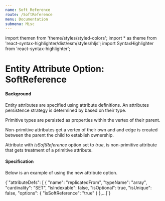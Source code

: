 ```yaml
---
name: Soft Reference
route: /SoftReference
menu: Documentation
submenu: Misc
---
```


import  themen  from 'theme/styles/styled-colors';
import  * as theme  from 'react-syntax-highlighter/dist/esm/styles/hljs';
import SyntaxHighlighter from 'react-syntax-highlighter';

# Entity Attribute Option: SoftReference

#### Background

Entity attributes are specified using attribute definitions. An attributes persistence strategy is determined by based on their type.

Primitive types are persisted as properties within the vertex of their parent.

Non-primitive attributes get a vertex of their own and and edge is created between the parent the child to establish ownership.

Attribute with _isSoftReference_ option set to _true_, is non-primitive attribute that gets treatment of a primitive attribute.

#### Specification

Below is an example of using the new attribute option.

<SyntaxHighlighter wrapLines={true} language="json" style={theme.dark}>
  {`"attributeDefs": [
      {
        "name": "replicatedFrom",
        "typeName": "array<AtlasServer>",
        "cardinality": "SET",
        "isIndexable": false,
        "isOptional": true,
        "isUnique": false,
        "options": {
          "isSoftReference": "true"
        }
      },...]`}
</SyntaxHighlighter>
